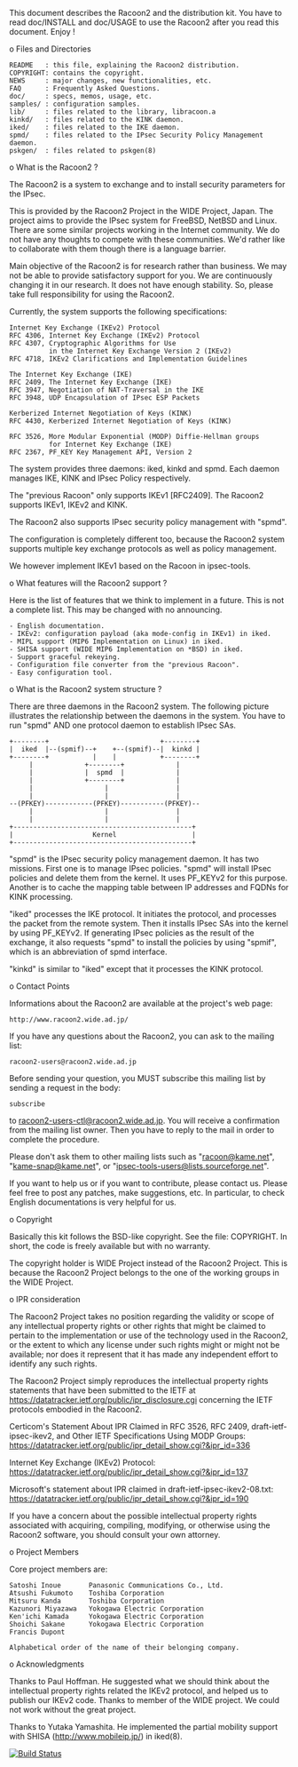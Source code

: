 This document describes the Racoon2 and the distribution kit.
You have to read doc/INSTALL and doc/USAGE to use the Racoon2
after you read this document.  Enjoy !

o Files and Directories

	README   : this file, explaining the Racoon2 distribution.
	COPYRIGHT: contains the copyright.
	NEWS     : major changes, new functionalities, etc.
	FAQ      : Frequently Asked Questions.
	doc/     : specs, memos, usage, etc.
	samples/ : configuration samples.
	lib/     : files related to the library, libracoon.a
	kinkd/   : files related to the KINK daemon.
	iked/    : files related to the IKE daemon.
	spmd/    : files related to the IPsec Security Policy Management daemon.
	pskgen/  : files related to pskgen(8)

o What is the Racoon2 ?

The Racoon2 is a system to exchange and to install security parameters
for the IPsec.

This is provided by the Racoon2 Project in the WIDE Project, Japan.
The project aims to provide the IPsec system for FreeBSD, NetBSD and
Linux.  There are some similar projects working in the Internet community.
We do not have any thoughts to compete with these communities.
We'd rather like to collaborate with them though there is a language barrier.

Main objective of the Racoon2 is for research rather than business.  We may not
be able to provide satisfactory support for you.  We are continuously changing
it in our research.  It does not have enough stability.  So, please take full
responsibility for using the Racoon2.

Currently, the system supports the following specifications:

	Internet Key Exchange (IKEv2) Protocol
	RFC 4306, Internet Key Exchange (IKEv2) Protocol
	RFC 4307, Cryptographic Algorithms for Use
	          in the Internet Key Exchange Version 2 (IKEv2)
	RFC 4718, IKEv2 Clarifications and Implementation Guidelines

	The Internet Key Exchange (IKE)
	RFC 2409, The Internet Key Exchange (IKE)
	RFC 3947, Negotiation of NAT-Traversal in the IKE
	RFC 3948, UDP Encapsulation of IPsec ESP Packets

	Kerberized Internet Negotiation of Keys (KINK)
	RFC 4430, Kerberized Internet Negotiation of Keys (KINK)

	RFC 3526, More Modular Exponential (MODP) Diffie-Hellman groups
	          for Internet Key Exchange (IKE)
	RFC 2367, PF_KEY Key Management API, Version 2
	
The system provides three daemons: iked, kinkd and spmd.
Each daemon manages IKE, KINK and IPsec Policy respectively.


The "previous Racoon" only supports IKEv1 [RFC2409].  The Racoon2 supports
IKEv1, IKEv2 and KINK.

The Racoon2 also supports IPsec security policy management with "spmd".

The configuration is completely different too, because the Racoon2 system
supports multiple key exchange protocols as well as policy management.

We however implement IKEv1 based on the Racoon in ipsec-tools.

o What features will the Racoon2 support ?

Here is the list of features that we think to implement in a future.
This is not a complete list.  This may be changed with no announcing.

	- English documentation.
	- IKEv2: configuration payload (aka mode-config in IKEv1) in iked.
	- MIPL support (MIP6 Implementation on Linux) in iked.
	- SHISA support (WIDE MIP6 Implementation on *BSD) in iked.
	- Support graceful rekeying.
	- Configuration file converter from the "previous Racoon".
	- Easy configuration tool.

o What is the Racoon2 system structure ?

There are three daemons in the Racoon2 system.  The following picture
illustrates the relationship between the daemons in the system.
You have to run "spmd" AND one protocol daemon to establish IPsec SAs.

    +--------+                            +--------+
    |  iked  |--(spmif)--+    +--(spmif)--|  kinkd |
    +--------+           |    |           +--------+
         |             +--------+             | 
         |             |  spmd  |             | 
         |             +--------+             | 
         |                  |                 |
         |                  |                 |
    --(PFKEY)------------(PFKEY)-----------(PFKEY)--
         |                  |                 |
         |                  |                 |
    +---------------------------------------------+
    |                    Kernel                   |
    +---------------------------------------------+

"spmd" is the IPsec security policy management daemon.  It has two missions.
First one is to manage IPsec policies.  "spmd" will install IPsec policies
and delete them from the kernel.  It uses PF_KEYv2 for this purpose.
Another is to cache the mapping table between IP addresses and FQDNs
for KINK processing.

"iked" processes the IKE protocol.  It initiates the protocol, and processes
the packet from the remote system.  Then it installs IPsec SAs into the
kernel by using PF_KEYv2.  If generating IPsec policies as the result of
the exchange, it also requests "spmd" to install the policies by using "spmif",
which is an abbreviation of spmd interface.

"kinkd" is similar to "iked" except that it processes the KINK protocol.

o Contact Points

Informations about the Racoon2 are available at the project's web page:

	http://www.racoon2.wide.ad.jp/

If you have any questions about the Racoon2, you can ask to the mailing
list:

	racoon2-users@racoon2.wide.ad.jp

Before sending your question, you MUST subscribe this mailing list
by sending a request in the body:

	subscribe

to racoon2-users-ctl@racoon2.wide.ad.jp.  You will receive a confirmation
from the mailing list owner.  Then you have to reply to the mail in order
to complete the procedure.

Please don't ask them to other mailing lists such as "racoon@kame.net",
"kame-snap@kame.net", or "ipsec-tools-users@lists.sourceforge.net".

If you want to help us or if you want to contribute, please contact us.
Please feel free to post any patches, make suggestions, etc.
In particular, to check English documentations is very helpful for us.

o Copyright

Basically this kit follows the BSD-like copyright.  See the file: COPYRIGHT.
In short, the code is freely available but with no warranty.

The copyright holder is WIDE Project instead of the Racoon2 Project.
This is because the Racoon2 Project belongs to the one of the working groups
in the WIDE Project.

o IPR consideration

The Racoon2 Project takes no position regarding the validity or scope of 
any intellectual property rights or other rights that might be 
claimed to pertain to the implementation or use of the technology 
used in the Racoon2, or the extent to which any license under such rights 
might or might not be available; nor does it represent that it has 
made any independent effort to identify any such rights.

The Racoon2 Project simply reproduces the intellectual property rights 
statements that have been submitted to the IETF at 
<https://datatracker.ietf.org/public/ipr_disclosure.cgi> concerning 
the IETF protocols embodied in the Racoon2.

Certicom's Statement About IPR Claimed in RFC 3526, RFC 2409, 
draft-ietf-ipsec-ikev2, and Other IETF Specifications Using MODP 
Groups: 
<https://datatracker.ietf.org/public/ipr_detail_show.cgi?&ipr_id=336>

Internet Key Exchange (IKEv2) Protocol: 
<https://datatracker.ietf.org/public/ipr_detail_show.cgi?&ipr_id=137>

Microsoft's statement about IPR claimed in 
draft-ietf-ipsec-ikev2-08.txt: 
<https://datatracker.ietf.org/public/ipr_detail_show.cgi?&ipr_id=190>

If you have a concern about the possible intellectual property rights 
associated with acquiring, compiling, modifying, or otherwise using 
the Racoon2 software, you should consult your own attorney.

o Project Members

Core project members are:

	Satoshi Inoue       Panasonic Communications Co., Ltd.
	Atsushi Fukumoto    Toshiba Corporation
	Mitsuru Kanda       Toshiba Corporation
	Kazunori Miyazawa   Yokogawa Electric Corporation
	Ken'ichi Kamada     Yokogawa Electric Corporation
	Shoichi Sakane      Yokogawa Electric Corporation
	Francis Dupont

	Alphabetical order of the name of their belonging company.

o Acknowledgments

Thanks to Paul Hoffman.  He suggested what we should think about the
intellectual property rights related the IKEv2 protocol, and helped us
to publish our IKEv2 code.  Thanks to member of the WIDE project.
We could not work without the great project.

Thanks to Yutaka Yamashita.  He implemented the partial mobility support
with SHISA (http://www.mobileip.jp/) in iked(8).

[![Build Status][status]][travis]

[BUILDING]: BUILDING
[status]: https://travis-ci.org/zoulasc/racoon2.svg?branch=master
[travis]: https://travis-ci.org/zoulasc/racoon2
